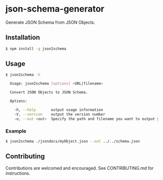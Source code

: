 # json-schema-generator
Generate JSON Schema from JSON Objects.

## Installation

```bash
$ npm install -g json2schema
```

## Usage

```bash
$ json2schema -h

  Usage: json2schema [options] <URL|filename>

  Convert JSON Objects to JSON Schema.

  Options:

    -h, --help       output usage information
    -V, --version    output the version number
    -o, --out <out>  Specify the path and filename you want to output your schema document to. Defaults to "./schema.json"
```

### Example

```bash
$ json2schema ./jsondocs/myObject.json --out ../../schema.json
```

## Contributing

Contributions are welcomed and encouraged. See CONTRIBUTING.md for instructions.